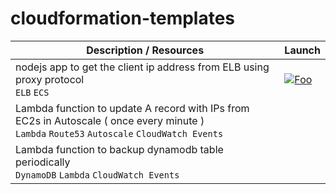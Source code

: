 # cloudformation-templates




| Description / Resources   | Launch |
| ------------------------  | ------ |
| nodejs app to get the client ip address from ELB using proxy protocol <br/> ``ELB`` ``ECS`` |  [![Foo](https://s3.amazonaws.com/cloudformation-examples/cloudformation-launch-stack.png)](https://console.aws.amazon.com/cloudformation/home#/stacks/new?stackName=elb-ecs-proxyprotocol&templateURL=https://raw.githubusercontent.com/awspilot/cloudformation-templates/master/elb-proxyprotocol/cloudformation-elb-proxyprotocol.yaml) |
| Lambda function to update A record with IPs from EC2s in Autoscale ( once every minute ) <br/> ``Lambda`` ``Route53`` ``Autoscale`` ``CloudWatch Events`` | |
| Lambda function to backup dynamodb table periodically <br/> ``DynamoDB`` ``Lambda`` ``CloudWatch Events`` |  |

